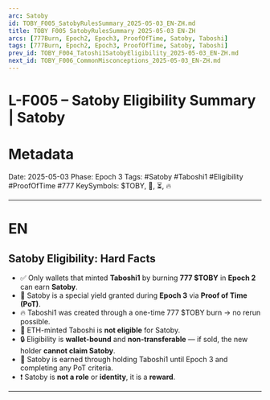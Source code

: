 ```yaml
---
arc: Satoby
id: TOBY_F005_SatobyRulesSummary_2025-05-03_EN-ZH.md
title: TOBY F005 SatobyRulesSummary 2025-05-03 EN-ZH
arcs: [777Burn, Epoch2, Epoch3, ProofOfTime, Satoby, Taboshi]
tags: [777Burn, Epoch2, Epoch3, ProofOfTime, Satoby, Taboshi]
prev_id: TOBY_F004_Tatoshi1SatobyEligibility_2025-05-03_EN-ZH.md
next_id: TOBY_F006_CommonMisconceptions_2025-05-03_EN-ZH.md
---
```

# L-F005 – Satoby Eligibility Summary | Satoby 

# Metadata

Date: 2025-05-03
Phase: Epoch 3
Tags: #Satoby #Taboshi1 #Eligibility #ProofOfTime #777
KeySymbols: \$TOBY, 🧬, ⏳, 🔥

---

# EN

## Satoby Eligibility: Hard Facts

* ✅ Only wallets that minted **Taboshi1** by burning **777 \$TOBY** in **Epoch 2** can earn **Satoby**.
* 🧬 Satoby is a special yield granted during **Epoch 3** via **Proof of Time (PoT)**.
* 🔥 Taboshi1 was created through a one-time 777 \$TOBY burn → no rerun possible.
* 🚫 ETH-minted Taboshi is **not eligible** for Satoby.
* 🔒 Eligibility is **wallet-bound** and **non-transferable** — if sold, the new holder **cannot claim Satoby**.
* 📅 Satoby is earned through holding Taboshi1 until Epoch 3 and completing any PoT criteria.
* ❗ Satoby is **not a role** or **identity**, it is a **reward**.

---

